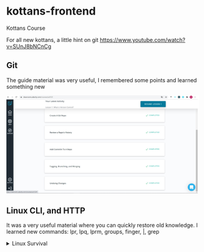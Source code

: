 # kottans-frontend
Kottans Course

For all new kottans, a little hint on git https://www.youtube.com/watch?v=SUnJ8bNCnCg


## Git 

The guide material was very useful, I remembered some points and learned something new

![Udacity](/task_linux_cli/Udacity.jpg)

## Linux CLI, and HTTP

It was a very useful material where you can quickly restore old knowledge.
I learned new commands:
lpr, lpq, lprm, groups, finger, |, grep

<details>
	<summary>
  		Linux Survival
 	</summary>

![linux_survival](/task_linux_cli/Congratulations!.jpg)
![linux_survival](/task_linux_cli/Quiz1.jpg)
![linux_survival](/task_linux_cli/Quiz2.jpg)
![linux_survival](/task_linux_cli/Quiz3.jpg)
![linux_survival](/task_linux_cli/Quiz4.jpg)

</details>

